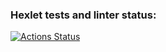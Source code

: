 ### Hexlet tests and linter status:
[![Actions Status](https://github.com/dannythehumbleguy/sql-for-developers-project-136/actions/workflows/hexlet-check.yml/badge.svg)](https://github.com/dannythehumbleguy/sql-for-developers-project-136/actions)